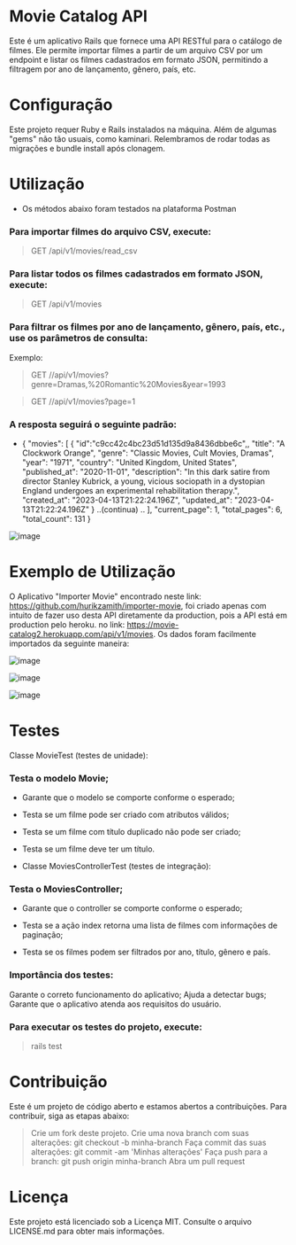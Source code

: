 <h1>Movie Catalog API</h1>

Este é um aplicativo Rails que fornece uma API RESTful para o catálogo de filmes. Ele permite importar filmes a partir de um arquivo CSV por um endpoint e listar os filmes cadastrados em formato JSON, permitindo a filtragem por ano de lançamento, gênero, país, etc.

<h1>Configuração</h1>

Este projeto requer Ruby e Rails instalados na máquina.
Além de algumas "gems" não tão usuais, como kaminari. Relembramos de rodar todas as migrações e bundle install após clonagem.

<h1>Utilização</h1>

 - Os métodos abaixo foram testados na plataforma Postman

<h3>Para importar filmes do arquivo CSV, execute:</h3>

 > GET /api/v1/movies/read_csv

<h3>Para listar todos os filmes cadastrados em formato JSON, execute:</h3>

 > GET /api/v1/movies

<h3>Para filtrar os filmes por ano de lançamento, gênero, país, etc., use os parâmetros de consulta:</h3>

Exemplo:

> GET //api/v1/movies?genre=Dramas,%20Romantic%20Movies&year=1993

> GET //api/v1/movies?page=1


<h3>A resposta seguirá o seguinte padrão:</h3>

- {
  "movies": [
{
"id":"c9cc42c4bc23d51d135d9a8436dbbe6c",,
"title": "A Clockwork Orange",
"genre": "Classic Movies, Cult Movies, Dramas",
"year": "1971",
"country": "United Kingdom, United States",
"published_at": "2020-11-01",
"description": "In this dark satire from director Stanley Kubrick, a young, vicious sociopath in a dystopian England undergoes an experimental rehabilitation therapy.",
"created_at": "2023-04-13T21:22:24.196Z",
"updated_at": "2023-04-13T21:22:24.196Z"
} ..(continua)
.. ],
"current_page": 1,
"total_pages": 6,
"total_count": 131
}

![image](https://user-images.githubusercontent.com/93097561/232249738-08f173ef-c551-456b-895c-8e605e71c407.png)


<h1>Exemplo de Utilização</h1> 

O Aplicativo "Importer Movie" encontrado neste link: https://github.com/hurikzamith/importer-movie, foi criado apenas com intuito de fazer uso desta API diretamente da production, pois a API está em production pelo heroku. no link: https://movie-catalog2.herokuapp.com/api/v1/movies. 
Os dados foram facilmente importados da seguinte maneira: 


![image](https://user-images.githubusercontent.com/93097561/232249702-c6de8beb-8380-47e6-999d-14fa4d8eddba.png)


![image](https://user-images.githubusercontent.com/93097561/232252372-09ddb358-1dfa-436b-9937-4edd8d2cedf8.png)

![image](https://user-images.githubusercontent.com/93097561/232252390-ff697c30-bbe4-4769-8c6c-86dd7c2ea9e8.png)




<h1>Testes</h1>
Classe MovieTest (testes de unidade):

<h3>Testa o modelo Movie;</h3>

- Garante que o modelo se comporte conforme o esperado;

- Testa se um filme pode ser criado com atributos válidos;

- Testa se um filme com título duplicado não pode ser criado;

- Testa se um filme deve ter um título.

- Classe MoviesControllerTest (testes de integração):

<h3>Testa o MoviesController;</h3>

- Garante que o controller se comporte conforme o esperado;

- Testa se a ação index retorna uma lista de filmes com informações de paginação;

- Testa se os filmes podem ser filtrados por ano, título, gênero e país.

<h3>Importância dos testes:</h3>

Garante o correto funcionamento do aplicativo;
Ajuda a detectar bugs;
Garante que o aplicativo atenda aos requisitos do usuário.

<h3>Para executar os testes do projeto, execute:</h3>

> rails test



<h1>Contribuição</h1>
Este é um projeto de código aberto e estamos abertos a contribuições. Para contribuir, siga as etapas abaixo:

> Crie um fork deste projeto.
> Crie uma nova branch com suas alterações: git checkout -b minha-branch
> Faça commit das suas alterações: git commit -am 'Minhas alterações'
> Faça push para a branch: git push origin minha-branch
> Abra um pull request

<h1>Licença</h1>
Este projeto está licenciado sob a Licença MIT. Consulte o arquivo LICENSE.md para obter mais informações.
